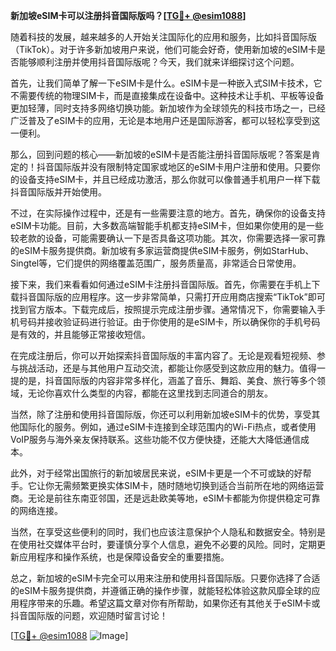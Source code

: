 **新加坡eSIM卡可以注册抖音国际版吗？[[TG💪+ @esim1088](https://t.me/s/esim1088)]**

随着科技的发展，越来越多的人开始关注国际化的应用和服务，比如抖音国际版（TikTok）。对于许多新加坡用户来说，他们可能会好奇，使用新加坡的eSIM卡是否能够顺利注册并使用抖音国际版呢？今天，我们就来详细探讨这个问题。

首先，让我们简单了解一下eSIM卡是什么。eSIM卡是一种嵌入式SIM卡技术，它不需要传统的物理SIM卡，而是直接集成在设备中。这种技术让手机、平板等设备更加轻薄，同时支持多网络切换功能。新加坡作为全球领先的科技市场之一，已经广泛普及了eSIM卡的应用，无论是本地用户还是国际游客，都可以轻松享受到这一便利。

那么，回到问题的核心——新加坡的eSIM卡是否能注册抖音国际版呢？答案是肯定的！抖音国际版并没有限制特定国家或地区的eSIM卡用户注册和使用。只要你的设备支持eSIM卡，并且已经成功激活，那么你就可以像普通手机用户一样下载抖音国际版并开始使用。

不过，在实际操作过程中，还是有一些需要注意的地方。首先，确保你的设备支持eSIM卡功能。目前，大多数高端智能手机都支持eSIM卡，但如果你使用的是一些较老款的设备，可能需要确认一下是否具备这项功能。其次，你需要选择一家可靠的eSIM卡服务提供商。新加坡有多家运营商提供eSIM卡服务，例如StarHub、Singtel等，它们提供的网络覆盖范围广，服务质量高，非常适合日常使用。

接下来，我们来看看如何通过eSIM卡注册抖音国际版。首先，你需要在手机上下载抖音国际版的应用程序。这一步非常简单，只需打开应用商店搜索“TikTok”即可找到官方版本。下载完成后，按照提示完成注册步骤。通常情况下，你需要输入手机号码并接收验证码进行验证。由于你使用的是eSIM卡，所以确保你的手机号码是有效的，并且能够正常接收短信。

在完成注册后，你可以开始探索抖音国际版的丰富内容了。无论是观看短视频、参与挑战活动，还是与其他用户互动交流，都能让你感受到这款应用的魅力。值得一提的是，抖音国际版的内容非常多样化，涵盖了音乐、舞蹈、美食、旅行等多个领域，无论你喜欢什么类型的内容，都能在这里找到志同道合的朋友。

当然，除了注册和使用抖音国际版，你还可以利用新加坡eSIM卡的优势，享受其他国际化的服务。例如，通过eSIM卡连接到全球范围内的Wi-Fi热点，或者使用VoIP服务与海外亲友保持联系。这些功能不仅方便快捷，还能大大降低通信成本。

此外，对于经常出国旅行的新加坡居民来说，eSIM卡更是一个不可或缺的好帮手。它让你无需频繁更换实体SIM卡，随时随地切换到适合当前所在地的网络运营商。无论是前往东南亚邻国，还是远赴欧美等地，eSIM卡都能为你提供稳定可靠的网络连接。

当然，在享受这些便利的同时，我们也应该注意保护个人隐私和数据安全。特别是在使用社交媒体平台时，要谨慎分享个人信息，避免不必要的风险。同时，定期更新应用程序和操作系统，也是保障设备安全的重要措施。

总之，新加坡的eSIM卡完全可以用来注册和使用抖音国际版。只要你选择了合适的eSIM卡服务提供商，并遵循正确的操作步骤，就能轻松体验这款风靡全球的应用程序带来的乐趣。希望这篇文章对你有所帮助，如果你还有其他关于eSIM卡或抖音国际版的问题，欢迎随时留言讨论！

[[TG💪+ @esim1088](https://t.me/s/esim1088) ![Image](https://i.postimg.cc/4NQfJmqS/Snipaste-2025-05-13-00-14-12.png)]